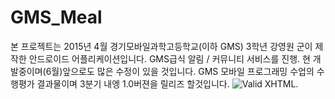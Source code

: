 # GMS_Meal
본 프로젝트는 2015년 4월 경기모바일과학고등학교(이하 GMS) 3학년 강영원 군이 제작한 안드로이드 어플리케이션입니다.
GMS급식 알림 / 커뮤니티 서비스를 진행. 현 개발중이며(6월)앞으로도 많은 수정이 있을 것입니다.
GMS 모바일 프로그래밍 수업의 수행평가 결과물이며 3분기 내엥 1.0버젼을 릴리즈 할것입니다.
![Valid XHTML](http://ppcj2.iptime.org/~kang/image/poster.png).
